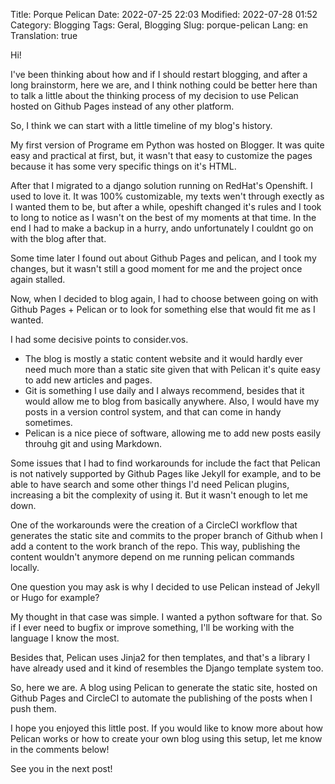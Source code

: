 Title: Porque Pelican
Date: 2022-07-25 22:03
Modified: 2022-07-28 01:52
Category: Blogging
Tags: Geral, Blogging
Slug: porque-pelican
Lang: en
Translation: true

Hi!

I've been thinking about how and if I should restart blogging, and after a long brainstorm, here we are, and I think nothing could be better here than to talk a little about the thinking process of my decision to use Pelican hosted on Github Pages instead of any other platform.

So, I think we can start with a little timeline of my blog's history.

My first version of Programe em Python was hosted on Blogger. It was quite easy and practical at first, but, it wasn't that easy to customize the pages because it has some very specific things on it's HTML.

After that I migrated to a django solution running on RedHat's Openshift. I used to love it. It was 100% customizable, my texts wen't through exectly as I wanted them to be, but after a while, opeshift changed it's rules and I took to long to notice as I wasn't on the best of my moments at that time. In the end I had to make a backup in a hurry, ando unfortunately I couldnt go on with the blog after that.

Some time later I found out about Github Pages and pelican, and I took my changes, but it wasn't still a good moment for me and the project once again stalled.

Now, when I decided to blog again, I had to choose between going on with Github Pages + Pelican or to look for something else that would fit me as I wanted.

I had some decisive points to consider.vos.

* The blog is mostly a static content website and it would hardly ever need much more than a static site given that with Pelican it's quite easy to add new articles and pages.
* Git is something I use daily and I always recommend, besides that it would allow me to blog from basically anywhere. Also, I would have my posts in a version control system, and that can come in handy sometimes.
* Pelican is a nice piece of software, allowing me to add new posts easily throuhg git and using Markdown.

Some issues that I had to find workarounds for include the fact that Pelican is not natively supported by Github Pages like Jekyll for example, and to be able to have search and some other things I'd need Pelican plugins, increasing a bit the complexity of using it. But it wasn't enough to let me down.

One of the workarounds were the creation of a CircleCI workflow that generates the static site and commits to the proper branch of Github when I add a content to the work branch of the repo. This way, publishing the content wouldn't anymore depend on me running pelican commands locally.

One question you may ask is why I decided to use Pelican instead of Jekyll or Hugo for example?

My thought in that case was simple. I wanted a python software for that. So if I ever need to bugfix or improve something, I'll be working with the language I know the most.

Besides that, Pelican uses Jinja2 for then templates, and that's a library I have already used and it kind of resembles the Django template system too.

So, here we are. A blog using Pelican to generate the static site, hosted on Github Pages and CircleCI to automate the publishing of the posts when I push them.

I hope you enjoyed this little post. If you would like to know more about how Pelican works or how to create your own blog using this setup, let me know in the comments below!

See you in the next post!
